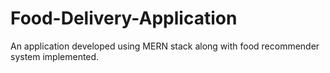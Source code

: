 # Food-Delivery-Application
An application developed using MERN stack along with food recommender system implemented.
